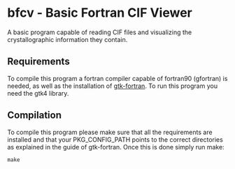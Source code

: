 # bfcv - Basic Fortran CIF Viewer
A basic program capable of reading CIF files and visualizing the crystallographic information they contain.

## Requirements
To compile this program a fortran compiler capable of fortran90 (gfortran) is needed, as well as the installation of [gtk-fortran](https://github.com/vmagnin/gtk-fortran). To run this program you need the gtk4 library.

## Compilation
To compile this program please make sure that all the requirements are installed and that your PKG_CONFIG_PATH points to the correct directories as explained in the guide of gtk-fortran. Once this is done simply run make:
```
make
```
